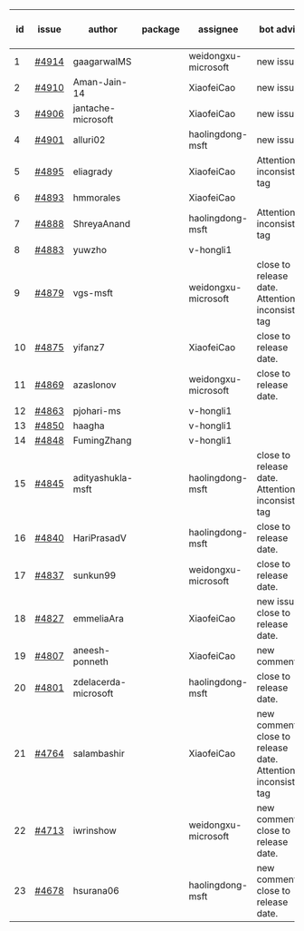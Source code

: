 | id | issue | author | package | assignee | bot advice | created date of issue | target release date | date from target |
| ------ | ------ | ------ | ------ | ------ | ------ | ------ | ------ | :-----: |
| 1 | [#4914](https://github.com/Azure/sdk-release-request/issues/4914) | gaagarwalMS |  | weidongxu-microsoft | new issue. | 01-23 | 02-23 |  |
| 2 | [#4910](https://github.com/Azure/sdk-release-request/issues/4910) | Aman-Jain-14 |  | XiaofeiCao | new issue. | 01-22 | 02-23 |  |
| 3 | [#4906](https://github.com/Azure/sdk-release-request/issues/4906) | jantache-microsoft |  | XiaofeiCao | new issue. | 01-22 | 02-23 |  |
| 4 | [#4901](https://github.com/Azure/sdk-release-request/issues/4901) | alluri02 |  | haolingdong-msft | new issue. | 01-22 | 02-23 |  |
| 5 | [#4895](https://github.com/Azure/sdk-release-request/issues/4895) | eliagrady |  | XiaofeiCao | Attention to inconsistent tag | 01-18 | 02-23 |  |
| 6 | [#4893](https://github.com/Azure/sdk-release-request/issues/4893) | hmmorales |  | XiaofeiCao |  | 01-16 | 02-23 |  |
| 7 | [#4888](https://github.com/Azure/sdk-release-request/issues/4888) | ShreyaAnand |  | haolingdong-msft | Attention to inconsistent tag | 01-15 | 02-23 |  |
| 8 | [#4883](https://github.com/Azure/sdk-release-request/issues/4883) | yuwzho |  | v-hongli1 |  | 01-10 |  | 0 |
| 9 | [#4879](https://github.com/Azure/sdk-release-request/issues/4879) | vgs-msft |  | weidongxu-microsoft | close to release date.  Attention to inconsistent tag | 01-09 | 01-26 | 2 |
| 10 | [#4875](https://github.com/Azure/sdk-release-request/issues/4875) | yifanz7 |  | XiaofeiCao | close to release date.  | 01-09 | 01-26 | 2 |
| 11 | [#4869](https://github.com/Azure/sdk-release-request/issues/4869) | azaslonov |  | weidongxu-microsoft | close to release date.  | 01-08 | 01-26 | 2 |
| 12 | [#4863](https://github.com/Azure/sdk-release-request/issues/4863) | pjohari-ms |  | v-hongli1 |  | 01-06 |  | 0 |
| 13 | [#4850](https://github.com/Azure/sdk-release-request/issues/4850) | haagha |  | v-hongli1 |  | 12-26 |  | 0 |
| 14 | [#4848](https://github.com/Azure/sdk-release-request/issues/4848) | FumingZhang |  | v-hongli1 |  | 12-21 |  | 0 |
| 15 | [#4845](https://github.com/Azure/sdk-release-request/issues/4845) | adityashukla-msft |  | haolingdong-msft | close to release date.  Attention to inconsistent tag | 12-20 | 01-26 | 2 |
| 16 | [#4840](https://github.com/Azure/sdk-release-request/issues/4840) | HariPrasadV |  | haolingdong-msft | close to release date.  | 12-18 | 01-26 | 2 |
| 17 | [#4837](https://github.com/Azure/sdk-release-request/issues/4837) | sunkun99 |  | weidongxu-microsoft | close to release date.  | 12-15 | 01-26 | 2 |
| 18 | [#4827](https://github.com/Azure/sdk-release-request/issues/4827) | emmeliaAra |  | XiaofeiCao | new issue. close to release date.  | 12-11 | 01-26 | 2 |
| 19 | [#4807](https://github.com/Azure/sdk-release-request/issues/4807) | aneesh-ponneth |  | XiaofeiCao | new comment. | 11-29 | 02-23 |  |
| 20 | [#4801](https://github.com/Azure/sdk-release-request/issues/4801) | zdelacerda-microsoft |  | haolingdong-msft | close to release date.  | 11-29 | 01-26 | 2 |
| 21 | [#4764](https://github.com/Azure/sdk-release-request/issues/4764) | salambashir |  | XiaofeiCao | new comment. close to release date.  Attention to inconsistent tag | 11-13 | 01-26 | 2 |
| 22 | [#4713](https://github.com/Azure/sdk-release-request/issues/4713) | iwrinshow |  | weidongxu-microsoft | new comment. close to release date.  | 11-06 | 01-26 | 2 |
| 23 | [#4678](https://github.com/Azure/sdk-release-request/issues/4678) | hsurana06 |  | haolingdong-msft | new comment. close to release date.  | 10-23 | 01-26 | 2 |
